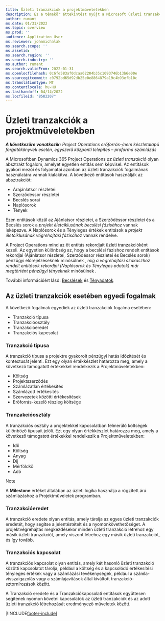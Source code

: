 ```yaml
---
title: Üzleti tranzakciók a projektműveletekben
description: Ez a témakör áttekintést nyújt a Microsoft üzleti tranzakcióinak fogalmáról Dynamics 365 Project Operations.
author: rumant
ms.date: 01/31/2022
ms.topic: overview
ms.prod: ''
audience: Application User
ms.reviewer: johnmichalak
ms.search.scope: ''
ms.assetid: ''
ms.search.region: ''
ms.search.industry: ''
ms.author: rumant
ms.search.validFrom: 2022-01-31
ms.openlocfilehash: 0c6fe583af0dcaa62204b35c1093746b13b6e00e
ms.sourcegitcommit: c0792bd65d92db25e0e8864879a19c4b93efb10c
ms.translationtype: MT
ms.contentlocale: hu-HU
ms.lasthandoff: 04/14/2022
ms.locfileid: "8582207"
---
```

# <a name="business-transactions-in-project-operations"></a>Üzleti tranzakciók a projektműveletekben

_**A következőre vonatkozik:** Project Operations erőforrás-/nem készletalapú forgatókönyvek esetén, egyszerű központi telepítés – proforma számlázás_

A Microsoftban Dynamics 365 Project Operations *az üzleti tranzakció* olyan absztrakt fogalom, amelyet egyetlen entitás sem képvisel. Az entitások gyakori mezői és folyamatai azonban az üzleti tranzakciók fogalmának használatára vannak kialakítva. A következő entitások használják az absztrakciót:

- Árajánlatsor részletei
- Szerződéssor részletei
- Becslés sorai
- Naplósorok
- Tények

Ezen entitások közül az Ajánlatsor részletei, a Szerződéssor részletei és a Becslés sorok a *projekt életciklusának becslési fázisához* vannak leképezve. A Naplósorok és a Tényleges értékek entitások a *projekt életciklusának végrehajtási fázisához* vannak rendelve.

A Project Operations mind az öt entitás rekordjait üzleti tranzakcióként kezeli. Az egyetlen különbség az, hogy a becslési fázishoz rendelt entitások rekordjai (Ajánlatsor részletei, Szerződéssor részletei és Becslés sorok) pénzügyi előrejelzéseknek minősülnek *, míg a végrehajtási szakaszhoz rendelt entitások rekordjai (Naplósorok és Tényleges adatok) már megtörtént pénzügyi tényeknek* minősülnek *.*

További információért lásd: [Becslések](../project-management/estimating-projects-overview.md) és [Tényadatok](actuals-overview.md).

## <a name="concepts-that-are-unique-to-business-transactions"></a>Az üzleti tranzakciók esetében egyedi fogalmak

A következő fogalmak egyediek az üzleti tranzakciók fogalma esetében:

- Tranzakció típusa
- Tranzakcióosztály
- Tranzakcióeredet
- Tranzakciós kapcsolat

### <a name="transaction-type"></a>Tranzakció típusa

A tranzakció típusa a projektre gyakorolt pénzügyi hatás időzítését és kontextusát jelenti. Ezt egy olyan értékkészlet határozza meg, amely a következő támogatott értékekkel rendelkezik a Projektműveletekben:

- Költség
- Projektszerződés
- Számlázatlan értékesítés
- Számlázott értékesítés
- Szervezetek közötti értékesítések
- Erőforrás-kezelő részleg költsége

### <a name="transaction-class"></a>Tranzakcióosztály

A tranzakciós osztály a projektekkel kapcsolatban felmerülő költségek különböző típusait jelöli. Ezt egy olyan értékkészlet határozza meg, amely a következő támogatott értékekkel rendelkezik a Projektműveletekben:

- Idő
- Költség
- Anyag
- Díj
- Mérföldkő
- Adó

> [!NOTE]
> A **Milestone** értéket általában az üzleti logika használja a rögzített árú számlázáshoz a Projektműveletek programban.

### <a name="transaction-origin"></a>Tranzakcióeredet

A tranzakció eredete olyan entitás, amely tárolja az egyes üzleti tranzakciók eredetét, hogy segítse a jelentéstételt és a nyomonkövethetőséget. A projektvégrehajtás megkezdésekor minden üzleti tranzakció létrehoz egy másik üzleti tranzakciót, amely viszont létrehoz egy másik üzleti tranzakciót, és így tovább.

### <a name="transaction-connection"></a>Tranzakciós kapcsolat

A tranzakciós kapcsolat olyan entitás, amely két hasonló üzleti tranzakció közötti kapcsolatot tárolja, például a költség és a kapcsolódó értékesítési tényleges értékek vagy a számlázási tevékenységek, például a számla-visszaigazolás vagy a számlajavítások által kiváltott tranzakció-sztornírozások között.

A Tranzakció eredete és a Tranzakciókapcsolati entitások együttesen segítenek nyomon követni kapcsolatok az üzleti tranzakciók és az adott üzleti tranzakció létrehozását eredményező műveletek között.

[!INCLUDE[footer-include](../includes/footer-banner.md)]
